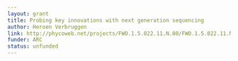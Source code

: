 ```yaml
---
layout: grant
title: Probing key innovations with next generation sequencing
author: Heroen Verbruggen
link: http://phycoweb.net/projects/FWO.1.5.022.11.N.00/FWO.1.5.022.11.N.00.pdf
funder: ARC
status: unfunded
---
```

